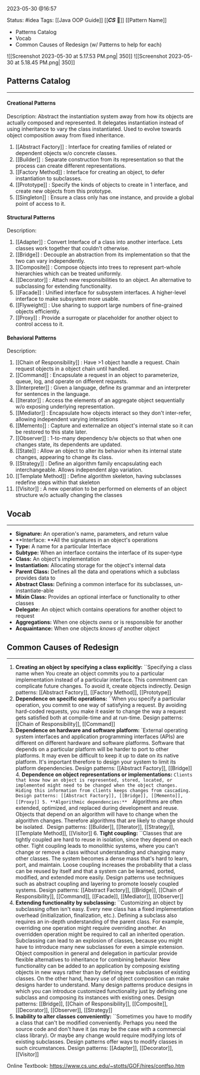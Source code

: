 2023-05-30 @16:57

Status: #idea
Tags: [[Java OOP Guide]] [[𝑪𝑺 📍]] [[Pattern Name]]

- Patterns Catalog
- Vocab
- Common Causes of Redesign (w/ Patterns to help for each)

![[Screenshot 2023-05-30 at 5.17.53 PM.png| 350]] 
![[Screenshot 2023-05-30 at 5.18.45 PM.png| 350]]

## Patterns Catalog
---
#### Creational Patterns
Description: Abstract the instantiation system away from how its objects are actually composed and represented. It delegates instantiation instead of using inheritance to vary the class instantiated. Used to evolve towards object composition away from fixed inheritance. 

1. [[Abstract Factory]] : Interface for creating families of related or dependent objects w/o concrete classes.
2. [[Builder]] : Separate construction from its representation so that the process can create different representations.
3. [[Factory Method]] : Interface for creating an object, to defer instantiation to subclasses.
4. [[Prototype]] : Specify the kinds of objects to create in 1 interface, and create new objects from this prototype.
5. [[Singleton]] : Ensure a class only has one instance, and provide a global point of access to it.

#### Structural Patterns
Description: 

1. [[Adapter]] : Convert Interface of a class into another interface. Lets classes work together that couldn't otherwise.
2. [[Bridge]] : Decouple an abstraction from its implementation so that the two can vary independently.
3. [[Composite]] : Compose objects into trees to represent part-whole hierarchies which can be treated uniformly.
4. [[Decorator]] : Attach new responsibilities to an object. An alternative to subclassing for extending functionality.
5. [[Facade]] : Unified interface for subsystem interfaces. A higher-level interface to make subsystem more usable.
6. [[Flyweight]] : Use sharing to support large numbers of fine-grained objects efficiently.
7. [[Proxy]] : Provide a surrogate or placeholder for another object to control access to it.

#### Behavioral Patterns
Description: 

1. [[Chain of Responsibility]] : Have >1 object handle a request. Chain request objects in a object chain until handled.
2. [[Command]] : Encapsulate a request in an object to parameterize, queue, log, and operate on different requests.
3. [[Interpreter]] : Given a language, define its grammar and an interpreter for sentences in the language.
4. [[Iterator]] : Access the elements of an aggregate object sequentially w/o exposing underlying representation.
5. [[Mediator]] : Encapsulate how objects interact so they don't inter-refer, allowing independent varying interactions
6. [[Memento]] : Capture and externalize an object's internal state so it can be restored to this state later.
7. [[Observer]] : 1-to-many dependency b/w objects so that when one changes state, its dependents are updated.
8. [[State]] : Allow an object to alter its behavior when its internal state changes, appearing to change its class.
9.  [[Strategy]] : Define an algorithm family encapsulating each interchangeable. Allows independent algo variation.
10. [[Template Method]] : Define algorithm skeleton, having subclasses redefine steps within that skeleton
11. [[Visitor]] : A new operation to be performed on elements of an object structure w/o actually changing the classes

## Vocab
---
- **Signature:** An operation's name, parameters, and return value
- **Interface: **All the signatures in an object's operations
- **Type:** A name for a particular Interface
- **Subtype:** When an interface contains the interface of its super-type
- **Class:** An object's implementation
- **Instantiation:** Allocating storage for the object's internal data
- **Parent Class:** Defines all the data and operations which a subclass provides data to
- **Abstract Class:** Defining a common interface for its subclasses, un-instantiate-able
- **Mixin Class:** Provides an optional interface or functionality to other classes 
- **Delegate:** An object which contains operations for another object to request
- **Aggregations:** When one objects *owns* or is responsible for another
- **Acquaintance:** When one objects *knows of* another object

## Common Causes of Redesign
---
1. **Creating an object by specifying a class explicitly:** 
	``Specifying a class name when You create an object commits you to a particular implementation instead of a particular interface. This commitment can complicate future changes. To avoid it, create objects indirectly.
		Design patterns: [[Abstract Factory]], [[Factory Method]], [[Prototype]]
2. **Dependence on specific operations:** 
	``When you specify a particular operation, you commit to one way of satisfying a request. By avoiding hard-coded requests, you make it easier to change the way a request gets satisfied both at compile-time and at run-time.
		Design patterns: [[Chain of Responsibility]], [[Command]]
3. **Dependence on hardware and software platform:** 
	`External operating system interfaces and application programming interfaces (APIs) are different on different hardware and software platforms. Software that depends on a particular platform will be harder to port to other platforms. It may even be difficult to keep it up to date on its native platform. It's important therefore to design your system to limit its platform dependencies.
		Design patterns: [[Abstract Factory]], [[Bridge]]
﻿﻿﻿4. **Dependence on object representations or implementations:** 
	``Clients that know how an object is represented, stored, located, or implemented might need to be changed when the object changes. Hiding this information from clients keeps changes from cascading. 
		Design patterns: [[Abstract Factory]], [[Bridge]], [[Memento]], [[Proxy]]
﻿﻿5. **Algorithmic dependencies:** 
	﻿﻿``Algorithms are often extended, optimized, and replaced during development and reuse. Objects that depend on an algorithm will have to change when the algorithm changes. Therefore algorithms that are likely to change should be isolated. 
		Design patterns: [[Builder]], [[Iterator]], [[Strategy]], [[Template Method]], [[Visitor]]
﻿﻿﻿6. **Tight coupling:** 
	﻿﻿﻿``Classes that are tightly coupled are hard to reuse in isolation, since they depend on each other. Tight coupling leads to monolithic systems, where you can't change or remove a class without understanding and changing many other classes. The system becomes a dense mass that's hard to learn, port, and maintain. Loose coupling increases the probability that a class can be reused by itself and that a system can be learned, ported, modified, and extended more easily. Design patterns use techniques such as abstract coupling and layering to promote loosely coupled systems.
		Design patterns: [[Abstract Factory]], [[Bridge]], [[Chain of Responsibility]], [[Command]], [[Facade]], [[Mediator]], [[Observer]]
7. **Extending functionality by subclassing:** 
	``Customizing an object by subclassing often isn't easy. Every new class has a fixed implementation overhead (initialization, finalization, etc.). Defining a subclass also requires an in-depth understanding of the parent class. For example, overriding one operation might require overriding another. An overridden operation might be required to call an inherited operation. Subclassing can lead to an explosion of classes, because you might have to introduce many new subclasses for even a simple extension. Object composition in general and delegation in particular provide flexible alternatives to inheritance for combining behavior. New functionality can be added to an application by composing existing objects in new ways rather than by defining new subclasses of existing classes. On the other hand, heavy use of object composition can make designs harder to understand. Many design patterns produce designs in which you can introduce customized functionality just by defining one subclass and composing its instances with existing ones.
		Design patterns: [[Bridge]], [[Chain of Responsibility]], [[Composite]], [[Decorator]], [[Observer]], [[Strategy]]
8. **Inability to alter classes conveniently:** 
	``Sometimes you have to modify a class that can't be modified conveniently. Perhaps you need the source code and don't have it (as may be the case with a commercial class library). Or maybe any change would require modifying lots of existing subclasses. Design patterns offer ways to modify classes in such circumstances.
		Design patterns: [[Adapter]], [[Decorator]], [[Visitor]]

Online Textbook: https://www.cs.unc.edu/~stotts/GOF/hires/contfso.htm